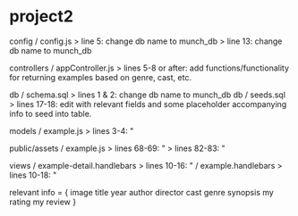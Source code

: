# project2

config / config.js  > line 5: change db name to munch_db
                    > line 13: change db name to munch_db  

controllers / appController.js  > lines 5-8 or after: add functions/functionality for        returning examples based on genre, cast, etc.

db / schema.sql > lines 1 & 2: change db name to munch_db
db / seeds.sql  > lines 17-18: edit with relevant fields and some placeholder accompanying info to seed into table. 

models / example.js > lines 3-4: "

public/assets / example.js  > lines 68-69: "
                            > lines 82-83: "

views / example-detail.handlebars   > lines 10-16: "
      / example.handlebars          > lines 10-18: "


relevant info = {
    image
    title
    year
    author 
    director
    cast
    genre
    synopsis
    my rating
    my review
}